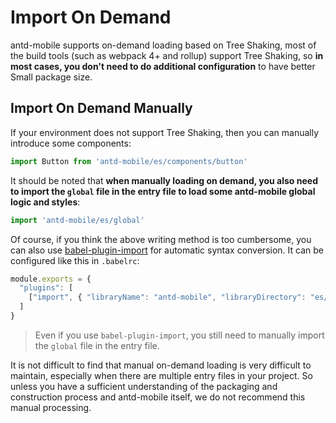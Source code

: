 # Import On Demand

antd-mobile supports on-demand loading based on Tree Shaking, most of the build tools (such as webpack 4+ and rollup) support Tree Shaking, so **in most cases, you don't need to do additional configuration** to have better Small package size.

## Import On Demand Manually

If your environment does not support Tree Shaking, then you can manually introduce some components:

```js
import Button from 'antd-mobile/es/components/button'
```

It should be noted that **when manually loading on demand, you also need to import the `global` file in the entry file to load some antd-mobile global logic and styles**:

```js
import 'antd-mobile/es/global'
```

Of course, if you think the above writing method is too cumbersome, you can also use [babel-plugin-import](https://github.com/ant-design/babel-plugin-import) for automatic syntax conversion. It can be configured like this in `.babelrc`:

```js
module.exports = {
  "plugins": [
    ["import", { "libraryName": "antd-mobile", "libraryDirectory": "es/components", "style": false}]
  ]
}
```

> Even if you use `babel-plugin-import`, you still need to manually import the `global` file in the entry file.


It is not difficult to find that manual on-demand loading is very difficult to maintain, especially when there are multiple entry files in your project. So unless you have a sufficient understanding of the packaging and construction process and antd-mobile itself, we do not recommend this manual processing.
